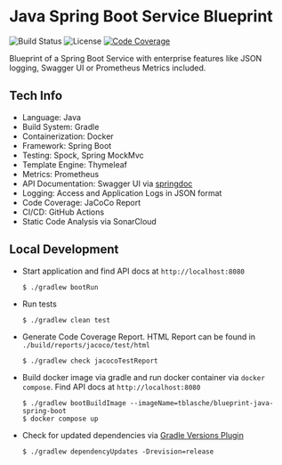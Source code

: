 # Java Spring Boot Service Blueprint
![Build Status](https://github.com/tblasche/blueprint-java-spring-boot/actions/workflows/main.yml/badge.svg)
![License](https://img.shields.io/github/license/tblasche/blueprint-java-spring-boot)
[![Code Coverage](https://sonarcloud.io/api/project_badges/measure?project=tblasche_blueprint-java-spring-boot&metric=coverage)](https://sonarcloud.io/summary/new_code?id=tblasche_blueprint-java-spring-boot)

Blueprint of a Spring Boot Service with enterprise features like JSON logging, Swagger UI or Prometheus Metrics included.

## Tech Info
* Language: Java
* Build System: Gradle
* Containerization: Docker
* Framework: Spring Boot
* Testing: Spock, Spring MockMvc
* Template Engine: Thymeleaf
* Metrics: Prometheus
* API Documentation: Swagger UI via [springdoc](https://springdoc.org/)
* Logging: Access and Application Logs in JSON format
* Code Coverage: JaCoCo Report
* CI/CD: GitHub Actions
* Static Code Analysis via SonarCloud

## Local Development
* Start application and find API docs at `http://localhost:8080`
  ```console
  $ ./gradlew bootRun
  ```
* Run tests
  ```console
  $ ./gradlew clean test
  ```
* Generate Code Coverage Report. HTML Report can be found in `./build/reports/jacoco/test/html`
  ```console
  $ ./gradlew check jacocoTestReport
  ```
* Build docker image via gradle and run docker container via `docker compose`. Find API docs at `http://localhost:8080`
  ```console
  $ ./gradlew bootBuildImage --imageName=tblasche/blueprint-java-spring-boot
  $ docker compose up
  ```
* Check for updated dependencies via [Gradle Versions Plugin](https://github.com/ben-manes/gradle-versions-plugin)
  ```console
  $ ./gradlew dependencyUpdates -Drevision=release
  ```
